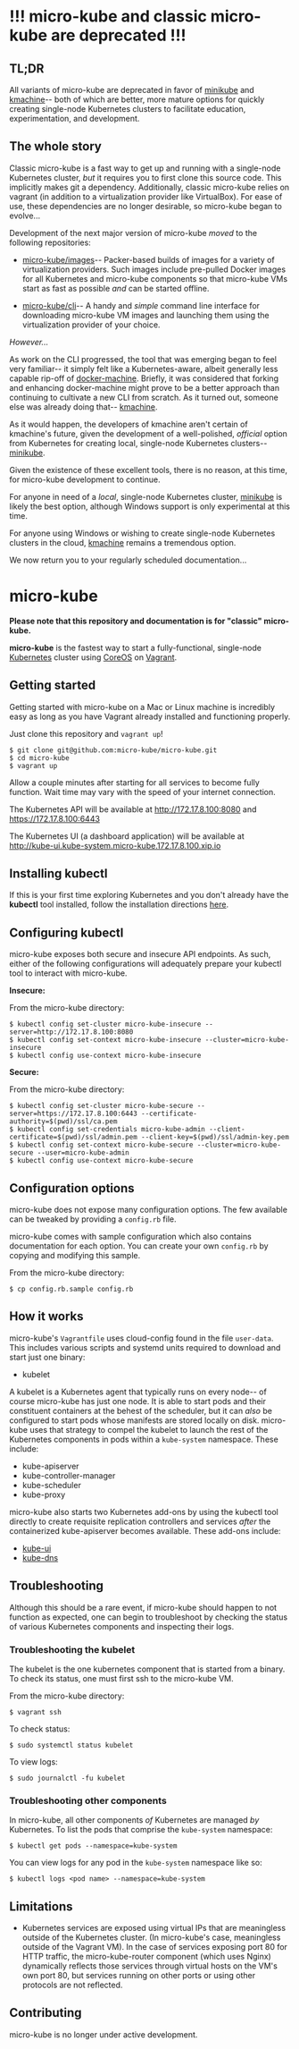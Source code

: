 # !!! micro-kube and classic micro-kube are deprecated !!!

## TL;DR

All variants of micro-kube are deprecated in favor of [minikube](https://github.com/kubernetes/minikube) and [kmachine](https://github.com/skippbox/kmachine)-- both of which are better, more mature options for quickly creating single-node Kubernetes clusters to facilitate education, experimentation, and development.

## The whole story

Classic micro-kube is a fast way to get up and running with a single-node Kubernetes cluster, _but_ it requires you to first clone this source code.  This implicitly makes git a dependency.  Additionally, classic micro-kube relies on vagrant (in addition to a virtualization provider like VirtualBox).  For ease of use, these dependencies are no longer desirable, so micro-kube began to evolve...

Development of the next major version of micro-kube _moved_ to the following repositories:

* [micro-kube/images](https://github.com/micro-kube/images)-- Packer-based builds of images for a variety of virtualization providers.  Such images include pre-pulled Docker images for all Kubernetes and micro-kube components so that micro-kube VMs start as fast as possible _and_ can be started offline.

* [micro-kube/cli](https://github.com/micro-kube/cli)-- A handy and _simple_ command line interface for downloading micro-kube VM images and launching them using the virtualization provider of your choice.

_However..._

As work on the CLI progressed, the tool that was emerging began to feel very familiar-- it simply felt like a Kubernetes-aware, albeit generally less capable rip-off of [docker-machine](https://github.com/docker/machine). Briefly, it was considered that forking and enhancing docker-machine might prove to be a better approach than continuing to cultivate a new CLI from scratch. As it turned out, someone else was already doing that-- [kmachine](https://github.com/skippbox/kmachine).

As it would happen, the developers of kmachine aren't certain of kmachine's future, given the development of a well-polished, _official_ option from Kubernetes for creating local, single-node Kubernetes clusters-- [minikube](https://github.com/kubernetes/minikube).

Given the existence of these excellent tools, there is no reason, at this time, for micro-kube development to continue.

For anyone in need of a _local_, single-node Kubernetes cluster, [minikube](https://github.com/kubernetes/minikube)  is likely the best option, although Windows support is only experimental at this time.

For anyone using Windows or wishing to create single-node Kubernetes clusters in the cloud, [kmachine](https://github.com/skippbox/kmachine) remains a tremendous option.

We now return you to your regularly scheduled documentation...

# micro-kube

__Please note that this repository and documentation is for "classic" micro-kube.__

**micro-kube** is the fastest way to start a fully-functional, single-node
[Kubernetes](http://kubernetes.io/) cluster using [CoreOS](https://coreos.com/) on
[Vagrant](https://www.vagrantup.com/).


## Getting started

Getting started with micro-kube on a Mac or Linux machine is incredibly easy as long as you have
Vagrant already installed and functioning properly.

Just clone this repository and `vagrant up`!

```
$ git clone git@github.com:micro-kube/micro-kube.git
$ cd micro-kube
$ vagrant up
```

Allow a couple minutes after starting for all services to become fully function.  Wait time may
vary with the speed of your internet connection.

The Kubernetes API will be available at http://172.17.8.100:8080 and https://172.17.8.100:6443

The Kubernetes UI (a dashboard application) will be available at
http://kube-ui.kube-system.micro-kube.172.17.8.100.xip.io

## Installing kubectl

If this is your first time exploring Kubernetes and you don't already have the __kubectl__ tool
installed, follow the installation directions
[here](http://kubernetes.io/v1.0/docs/getting-started-guides/aws/kubectl.html).

## Configuring kubectl

micro-kube exposes both secure and insecure API endpoints.  As such, either of the following
configurations will adequately prepare your kubectl tool to interact with micro-kube.

__Insecure:__

From the micro-kube directory:

```
$ kubectl config set-cluster micro-kube-insecure --server=http://172.17.8.100:8080
$ kubectl config set-context micro-kube-insecure --cluster=micro-kube-insecure
$ kubectl config use-context micro-kube-insecure
```

__Secure:__

From the micro-kube directory:

```
$ kubectl config set-cluster micro-kube-secure --server=https://172.17.8.100:6443 --certificate-authority=$(pwd)/ssl/ca.pem
$ kubectl config set-credentials micro-kube-admin --client-certificate=$(pwd)/ssl/admin.pem --client-key=$(pwd)/ssl/admin-key.pem
$ kubectl config set-context micro-kube-secure --cluster=micro-kube-secure --user=micro-kube-admin
$ kubectl config use-context micro-kube-secure
```

## Configuration options

micro-kube does not expose many configuration options.  The few available can be tweaked by
providing a `config.rb` file.

micro-kube comes with sample configuration which also contains documentation for each option.  You
can create your own `config.rb` by copying and modifying this sample.

From the micro-kube directory:

```
$ cp config.rb.sample config.rb
```

## How it works

micro-kube's `Vagrantfile` uses cloud-config found in the file `user-data`.  This includes various
scripts and systemd units required to download and start just one binary:

* kubelet

A kubelet is a Kubernetes agent that typically runs on every node-- of course micro-kube has just
one node.  It is able to start pods and their constituent containers at the behest of the
scheduler, but it can _also_ be configured to start pods whose manifests are stored locally on
disk.  micro-kube uses that strategy to compel the kubelet to launch the rest of the Kubernetes
components in pods within a `kube-system` namespace.  These include:

* kube-apiserver
* kube-controller-manager
* kube-scheduler
* kube-proxy

micro-kube also starts two Kubernetes add-ons by using the kubectl tool directly to create
requisite replication controllers and services _after_ the containerized kube-apiserver becomes
available.  These add-ons include:

* [kube-ui](https://github.com/kubernetes/kube-ui)
* [kube-dns](https://github.com/kubernetes/kubernetes/tree/master/cluster/addons/dns)

## Troubleshooting

Although this should be a rare event, if micro-kube should happen to not function as expected, one
can begin to troubleshoot by checking the status of various Kubernetes components and inspecting
their logs.

### Troubleshooting the kubelet

The kubelet is the one kubernetes component that is started from a binary.  To check its status,
one must first ssh to the micro-kube VM.

From the micro-kube directory:

```
$ vagrant ssh
```

To check status:

```
$ sudo systemctl status kubelet
```

To view logs:

```
$ sudo journalctl -fu kubelet
```

### Troubleshooting other components

In micro-kube, all other components _of_ Kubernetes are managed _by_ Kubernetes.  To list the pods
that comprise the `kube-system` namespace:

```
$ kubectl get pods --namespace=kube-system
```

You can view logs for any pod in the `kube-system` namespace like so:

```
$ kubectl logs <pod name> --namespace=kube-system
```

## Limitations

* Kubernetes services are exposed using virtual IPs that are meaningless outside of the Kubernetes
  cluster.  (In micro-kube's case, meaningless outside of the Vagrant VM).  In the case of
  services exposing port 80 for HTTP traffic, the micro-kube-router component (which uses Nginx)
  dynamically reflects those services through virtual hosts on the VM's own port 80, but
  services running on other ports or using other protocols are not reflected.


## Contributing

micro-kube is no longer under active development.
